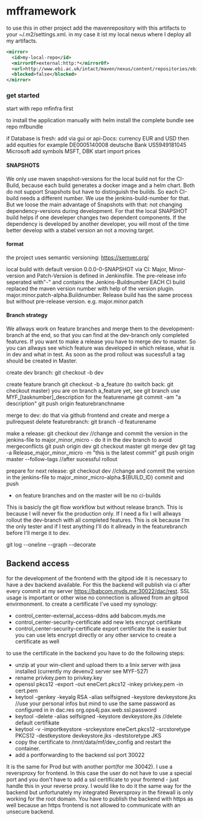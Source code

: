 # mfframework

to use this in other project add the mavenrepository with this artifacts to your ~/.m2/settings.xml. 
in my case it ist my local nexus where I deploy all my artifacts.

```xml
<mirror>
  <id>my-local-repo</id>
  <mirrorOf>external:http:*</mirrorOf>
  <url>http://www.ebi.ac.uk/intact/maven/nexus/content/repositories/ebi-repo/</url>
  <blocked>false</blocked>
</mirror>
```

### get started ###

start with repo mfinfra first

to install the application manually with helm install the complete bundle see repo mfbundle

if Database is fresh: add via gui or api-Docs: currency EUR and USD
then add equities for example DE0005140008 deutsche Bank
US5949181045 Microsoft
add symbols MSFT, DBK
start import prices

#### SNAPSHOTS ####

We only use maven snapshot-versions for the local build not for the CI-Build, because each build generates a docker image and a helm chart. Both do not support Snapshots but have to distinguish the builds. So each CI-build needs a different number. We use the jenkins-build-number for that. But we loose the main advantage of Snapshots with that: not changing dependency-versions during development. For that the local SNAPSHOT build helps if one develeper changes two dependent components. If the dependency is developed by another developer, you will most of the time better develop with a stabel version an not a moving target.

#### format ####

the project uses semantic versioning: https://semver.org/

local build with default version 0.0.0-0-SNAPSHOT
via CI: Major, Minor-version and Patch-Version is defined in Jenkinsfile. The pre-release info seperated with"-" and contains the Jenkins-Buildnumber
EACH CI build replaced the maven version number with help of the version plugin.
major.minor.patch-alpha.Buildnumber.
Release build has the same process but without pre-release version.
e.g. major.minor.patch

#### Branch strategy ####

We allways work on feature branches and merge them to the development-branch at the end, so that you can find at the dev-branch only completed features. If you want to make a release you have to merge dev to master. So you can allways see which feature was developed in which release, what is in dev and what in test. As soon as the prod rollout was sucessfull a tag should be created in Master.

create dev branch:
git checkout -b dev

create feature branch
git checkout -b a_feature (to switch back: git checkout master)
you are on branch a_feature yet, see git branch
use MYF_[tasknumber]_description for the featurename
git commit -am "a description"
git push origin featurebranchname

merge to dev:
do that via github frontend and create and merge a pullrequest
delete featurebranch: git branch -d  featurename


make a release:
git checkout dev
//change and commit the version in the jenkins-file to major_minor_micro - do it in the dev branch to avoid mergeconflicts
git push origin dev
git checkout master
git merge dev
git tag -a Release_major_minor_micro -m "this is the latest commit"
git push origin master --follow-tags
//after sucessful rollout

prepare for next release:
git checkout dev
//change and commit the version in the jenkins-file to major_minor_micro-alpha.${BUILD_ID}
commit and push

- on feature branches and on the master will be no ci-builds


This is basicly  the git flow workflow but without release branch. This is because I will never fix the production only. If I need a fix I will allways rollout the dev-branch with all completed features. This is ok because I'm the only tester and if I test anything I'll do it allready in the featurebranch before I'll merge it to dev.


git log --oneline --graph --decorate

## Backend access ##

for the development of the frontend with the gitpod ide it is necessary to have a dev backend available. For this the backend will publish via ci after every commit at my server https://babcom.myds.me:30022/dac/rest.
SSL usage is important or other wise no connection is allowed from an gitpod envirmonment.
to create a certificate I've used my synology:
- control_center-external_access-ddns add babcom.myds.me
- control_center-security-certificate add new lets encrypt certifikate
- control_center-security-certificate export certificate
  the is easier but you can use lets encrypt directly or any other service to create a certificate as well

to use the certificate in the backend you have to do the following steps:
- unzip at your win-client and upload them to a linix server with java installed (currently my devenv2 server see MYF-527)
- rename privkey.pem to privkey.key
- openssl pkcs12 -export -out eneCert.pkcs12 -inkey privkey.pem -in cert.pem
- keytool -genkey -keyalg RSA -alias selfsigned -keystore devkeystore.jks  //use your personal infos but mind to use the same password as configured in in dac.res org.ops4j.pax.web.ssl.password
- keytool -delete -alias selfsigned -keystore devkeystore.jks //delete default certifikate
- keytool -v -importkeystore -srckeystore eneCert.pkcs12 -srcstoretype PKCS12 -destkeystore devkeystore.jks -deststoretype JKS
- copy the certificate to /mnt/data/mf/dev_config and restart the container.
- add a portforwarding to the backend ssl port 30022

It is the same for Prod but with another port(for me 30042).
I use a reversproxy for frontend. In this case the user do not have to use a special port and you don't have to add a ssl certificate to your frontend - just handle this in your reverse proxy.
I would like to do it the same way for the backend but unfortunately my integrated Reversproxy in the firewall is only working for the root domain.
You have to publish the backend with https as well because an https frontend is not allowed to communicate with an unsecure backend.